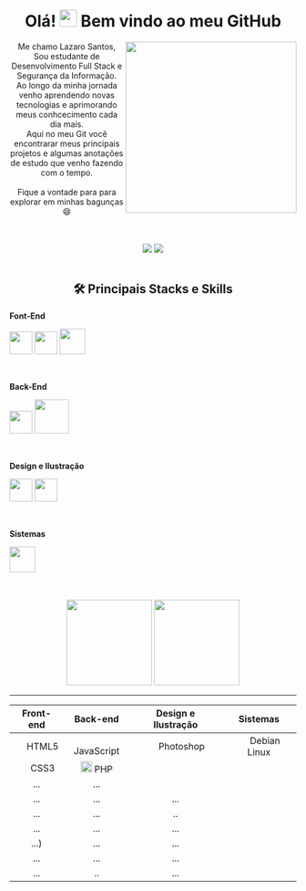 <h1 align="center">Olá! <img src="https://raw.githubusercontent.com/kaueMarques/kaueMarques/master/hi.gif" width="30px"> Bem vindo ao meu GitHub</h1>

<p dir="auto">
  <img src="https://c.tenor.com/3bTxZ4HdrysAAAAC/pixels-neon.gif" align="right" height="300px"/>
  </p>
  
  <p align="center">Me chamo Lazaro Santos, Sou estudante de Desenvolvimento Full Stack e Segurança da Informação.
<br>
 Ao longo da minha jornada venho aprendendo novas tecnologias e aprimorando meus conhcecimento cada dia mais.<br>  Aqui no meu Git você encontrarar meus principais projetos e algumas anotações de estudo que venho fazendo com o tempo.<br>
  <br>
  Fique a vontade para para explorar em minhas bagunças &#128516;
</p>
  <br>
  <br>
  <div align="center">
   <a href="https://www.linkedin.com/in/lazaro-santos-16926911b/" target="_blank"><img src="https://img.shields.io/badge/-LinkedIn-%230077B5?style=for-the-badge&logo=linkedin&logoColor=white"></a>
  <a href="https://api.whatsapp.com/send?phone=5511958540761"><img src="https://camo.githubusercontent.com/d9d4db0a25f6d41d6ef282c6adc2f9bd5b31201ef00ba580f5a945da4063a937/68747470733a2f2f696d672e736869656c64732e696f2f62616467652f57686174734170702d3235443336363f7374796c653d666f722d7468652d6261646765266c6f676f3d7768617473617070266c6f676f436f6c6f723d7768697465"></a>
  </div>
  <br>
  
  <h2 align="center">🛠 Principais Stacks e Skills</h2>
  <div align="left">
    <p><b>Font-End</b></p>
    <p>
      <img src="https://logodownload.org/wp-content/uploads/2016/10/html5-logo.png" width="40px">
      <img src="https://logodownload.org/wp-content/uploads/2017/04/css-3-logo.png" width="40px">
      <img src="https://logodownload.org/wp-content/uploads/2014/11/wordpress-logo-w.png" width="45px">
  </p>
  
<br/>
  
  <p><b>Back-End</b></p>
    <p>
      <img src="https://logodownload.org/wp-content/uploads/2022/04/javascript-logo.png" width="40px">
      <img src="https://logodownload.org/wp-content/uploads/2016/10/php-logo-10.png" width="60px">
  </p>
  
<br/>
  
  <p><b>Design e Ilustração</b></p>
    <p>
      <img src="https://logodownload.org/wp-content/uploads/2019/10/adobe-photoshop-logo-3.png" width="40px">
      <img src="https://logodownload.org/wp-content/uploads/2017/04/Adobe-Illustrator-ai-logo.png" width="40px">
  </p>
  
<br/>  
  
   <p><b>Sistemas</b></p>
    <p>
      <img src="https://logodownload.org/wp-content/uploads/2018/06/debian-logo-1.png" width="45px">
  </p>

<br/>  
  
  </div>
<br/> 
  <div align="center">
  <img height="150em" src="https://github-readme-stats.vercel.app/api?username=oLazaroCS&show_icons=true&theme=radical">  
  <img height="150em" src="https://github-readme-stats.vercel.app/api/top-langs/?username=oLazaroCS&layout=compact&theme=radical"> 
    
  </div>
  
-------------------------------------------------------------------------------------------------------------------------------------------------------------  
<table>
<thead>
<tr>
<th align="center">Front-end</th>
<th align="center">Back-end</th>
<th align="center">Design e Ilustração</th>
<th align="center">Sistemas</th>
</tr>
</thead>
<tbody>
<tr>
<td align="center"><img src="https://logodownload.org/wp-content/uploads/2016/10/html5-logo.png" width="17px"> HTML5</td>
<td align="center"><img src="https://logodownload.org/wp-content/uploads/2022/04/javascript-logo.png" width="17px"> JavaScript</td>
<td align="center"><img src="https://logodownload.org/wp-content/uploads/2019/10/adobe-photoshop-logo-3.png" width="17px"> Photoshop</td>
<td align="center"><img src="https://logodownload.org/wp-content/uploads/2018/06/debian-logo-1.png" width="17px"> Debian Linux</td>  
</tr>
<tr>
<td align="center"><img src="https://logodownload.org/wp-content/uploads/2017/04/css-3-logo.png" width="17px"> CSS3</td>
<td align="center"><img src="https://logodownload.org/wp-content/uploads/2016/10/php-logo-10.png" width="20px"> PHP</td>
</tr>
<tr>
<td align="center">...</td>
<td align="center">...</td>
</tr>
<tr>
<td align="center">...</td>
<td align="center">...</td>
<td align="center">...</td>
</tr>
<tr>
<td align="center">...</td>
<td align="center">...</td>
<td align="center">..</td>
</tr>
<tr>
<td align="center">...</td>
<td align="center">...</td>
<td align="center">...</td>
</tr>
<tr>
<td align="center">...)</td>
<td align="center">...</td>
<td align="center">...</td>
</tr>
<tr>
<td align="center">...</td>
<td align="center">...</td>
<td align="center">...</td>
</tr>
<tr>
<td align="center">...</td>
<td align="center">..</td>
<td align="center">...</td>
</tr>
</tbody>
</table>
